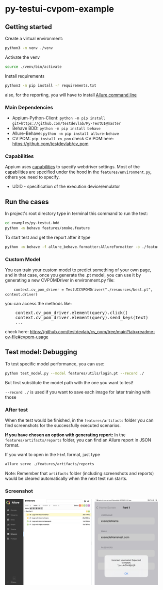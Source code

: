 # py-testui-cvpom-example
## Getting started
Create a virtual environment:

```bash
python3 -m venv ./venv
```

Activate the venv

```bash
source ./venv/bin/activate
```

Install requirements

```bash
python3 -m pip install -r requirements.txt
```

also, for the reporting, you will have to install [Allure command line](https://allurereport.org/docs/install/)

### Main Dependencies
- Appium-Python-Client: `python -m pip install git+https://github.com/testdevlab/Py-TestUI@master`
- Behave BDD: `python -m pip install behave`
- Allure-Behave: `python -m pip install allure-behave`
- CV POM: `pip install cv_pom` check CV POM here: https://github.com/testdevlab/cv_pom

### Capabilities
Appium uses [capabilities](https://appium.io/docs/en/latest/guides/caps/) to specify webdriver settings.
Most of the capabilities are specified under the hood in the `features/environment.py`, others you need to specify.
- UDID - specification of the execution device/emulator

## Run the cases
In project's root directory type in terminal this command to run the test:
```bash
cd examples/py-testui-bdd
python -m behave features/smoke.feature
```

To start test and get the report after it type
```bash
python -m behave -f allure_behave.formatter:AllureFormatter -o ./features/artifacts/reports ./features
```

### Custom Model

You can train your custom model to predict something of your own page, and in that case, once you generate the .pt model, you can use it by generating a new CVPOMDriver in environment.py file:

        context.cv_pom_driver = TestUICVPOMDriver("./resources/best.pt", context.driver)

you can access the methods like:

<pre>
    context.cv_pom_driver.element(query).click()
    context.cv_pom_driver.element(query).send_keys(text)
    ...
</pre>

check here: https://github.com/testdevlab/cv_pom/tree/main?tab=readme-ov-file#cvpom-usage


## Test model: Debugging

To test specific model performance, you can use:

```bash
python test_model.py --model features/utils/login.pt --record ./
```

But first substitute the model path with the one you want to test!


`--record ./` is used if you want to save each image for later training with those

### After test
When the test would be finished, in the `features/artifacts` folder you can find screenshots for the successfully executed scenarios.

**If you have chosen an option with generating report:**
In the `features/artifacts/reports` folder, you can find an Allure report in JSON format.

If you want to open in the `html` format, just type
```bash
allure serve ./features/artifacts/reports
```

Note: Remember that `artifacts` folder (including screenshots and reports) would be cleared automatically when the next test run starts.

### Screenshot
![fail](./resources/fail_report.png)